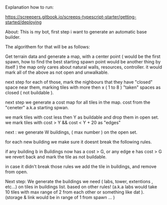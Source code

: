 Explanation how to run:

https://screepers.gitbook.io/screeps-typescript-starter/getting-started/deploying


About:
This is my bot, first step i want to generate an automatic base builder.

The algorithem for that will be as follows:

Get terrain data and generate a map, with a center point ( would be the first spawn, how to find the best starting spawn point would be another thing by itself )
the map only cares about natural walls, resources, controller.
it would mark all of the above as not open and unwalkable.

next step for each of those, mark the nighbours that they have "closed" space near them, marking tiles with more then x ( 1 to 8 ) "taken" spaces as closed ( not buildable ).

next step we generate a cost map for all tiles in the map.
cost from the "ceneter" a.k.a starting spwan.

we mark tiles with cost less then Y as buildable and drop them in open set.
we mark tiles with cost > Y && cost < Y + 20 as "edges"

next : 
we generate W buildings, ( max number ) on the open set.

for each new building we make sure it doesnt break the following rules.

if any building b in Buildings now has a cost > G, or any edge e has cost > G
we revert back and mark the tile as not buildable.

in case it didn't break those rules we add the tile in buildings, and remove from open.



Next step:
We generate the buildings we need ( labs, tower, extentions , etc...) on tiles in buildings list.
based on other rules! 
(a.k.a labs would take 10 tiles with max range of 2 from each other or something like dat ).
(storage & link would be in range of 1 from spawn ... )
